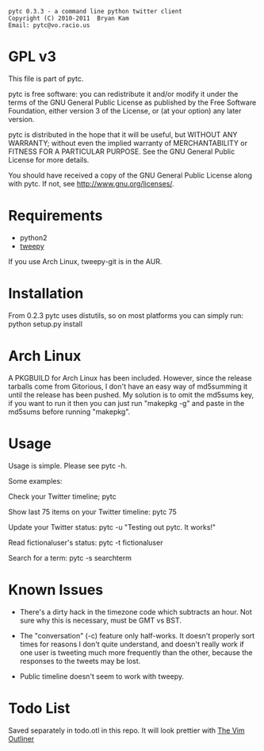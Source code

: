     pytc 0.3.3 - a command line python twitter client
    Copyright (C) 2010-2011  Bryan Kam
    Email: pytc@vo.racio.us

  GPL v3
==========

This file is part of pytc.

pytc is free software: you can redistribute it and/or modify
it under the terms of the GNU General Public License as published by
the Free Software Foundation, either version 3 of the License, or
(at your option) any later version.

pytc is distributed in the hope that it will be useful,
but WITHOUT ANY WARRANTY; without even the implied warranty of
MERCHANTABILITY or FITNESS FOR A PARTICULAR PURPOSE.  See the
GNU General Public License for more details.

You should have received a copy of the GNU General Public License
along with pytc.  If not, see <http://www.gnu.org/licenses/>.


  Requirements
================

 - python2
 - [tweepy](http://github.com/joshthecoder/tweepy)


If you use Arch Linux, tweepy-git is in the AUR.

  Installation
================

From 0.2.3 pytc uses distutils, so on most platforms you can simply run:
  python setup.py install

  Arch Linux
===============

A PKGBUILD for Arch Linux has been included.  However, since the release 
tarballs come from Gitorious, I don't have an easy way of md5summing it until 
the release has been pushed.  My solution is to omit the md5sums key, if you 
want to run it then you can just run "makepkg -g" and paste in the md5sums 
before running "makepkg".

  Usage
=========

Usage is simple. Please see pytc -h.

Some examples:

Check your Twitter timeline;
  pytc

Show last 75 items on your Twitter timeline:
  pytc 75

Update your Twitter status:
  pytc -u "Testing out pytc. It works!"

Read fictionaluser's status:
  pytc -t fictionaluser

Search for a term:
  pytc -s searchterm

  Known Issues
================

 - There's a dirty hack in the timezone code which subtracts an
   hour. Not sure why this is necessary, must be GMT vs BST.

 - The "conversation" (-c) feature only half-works. It doesn't
   properly sort times for reasons I don't quite understand, and
   doesn't really work if one user is tweeting much more frequently
   than the other, because the responses to the tweets may be lost.

 - Public timeline doesn't seem to work with tweepy.

  Todo List
=============

Saved separately in todo.otl in this repo. It will look prettier 
with [The Vim Outliner](http://bike-nomad.com/vim/vimoutliner.html)
